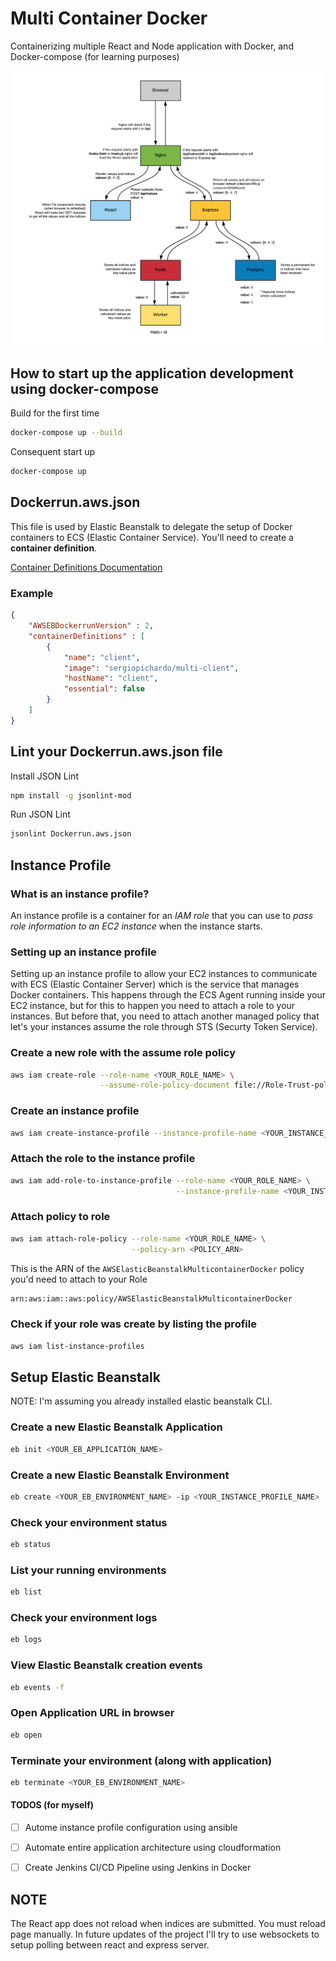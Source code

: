 # Multi Container Docker 
Containerizing multiple React and Node application with Docker, and Docker-compose (for learning purposes)

![alt Project Architecture](https://github.com/sergiopichardo/multi-container-docker/blob/master/diagrams/app-architecture.png)



## How to start up the application development using docker-compose

Build for the first time
```sh
docker-compose up --build
```

Consequent start up
```sh
docker-compose up
```

## Dockerrun.aws.json
This file is used by Elastic Beanstalk to delegate the setup of Docker containers to 
ECS (Elastic Container Service). You'll need to create a **container definition**. 

[Container Definitions Documentation](https://docs.aws.amazon.com/AmazonECS/latest/developerguide/task_definition_parameters.html)


### Example
```json
{
    "AWSEBDockerrunVersion" : 2, 
    "containerDefinitions" : [
        {
            "name": "client", 
            "image": "sergiopichardo/multi-client",
            "hostName": "client",
            "essential": false
        }
    ]  
}
```

## Lint your Dockerrun.aws.json file 
Install JSON Lint
```sh
npm install -g jsonlint-mod 
```

Run JSON Lint
```sh
jsonlint Dockerrun.aws.json
```

## Instance Profile

### What is an instance profile? 
An instance profile is a container for an *IAM role* that you can use to *pass role information to an EC2 instance* when the instance starts.

### Setting up an instance profile 
Setting up an instance profile to allow your EC2 instances to communicate 
with ECS (Elastic Container Server) which is the service that manages Docker containers.
This happens through the ECS Agent running inside your EC2 instance, but for this to 
happen you need to attach a role to your instances. But before that, you need to attach
another managed policy that let's your instances assume the role through STS (Securty Token Service). 

### Create a new role with the assume role policy
```sh
aws iam create-role --role-name <YOUR_ROLE_NAME> \
                    --assume-role-policy-document file://Role-Trust-policy.json
```

### Create an instance profile
```sh
aws iam create-instance-profile --instance-profile-name <YOUR_INSTANCE_PROFILE_NAME>
```

### Attach the role to the instance profile
```sh
aws iam add-role-to-instance-profile --role-name <YOUR_ROLE_NAME> \
                                     --instance-profile-name <YOUR_INSTANCE_PROFILE_NAME>
```

### Attach policy to role 
```sh
aws iam attach-role-policy --role-name <YOUR_ROLE_NAME> \
                           --policy-arn <POLICY_ARN>
```

This is the ARN of the `AWSElasticBeanstalkMulticontainerDocker` policy you'd need to attach to your Role 
```sh
arn:aws:iam::aws:policy/AWSElasticBeanstalkMulticontainerDocker
```


### Check if your role was create by listing the profile
```sh
aws iam list-instance-profiles 
```

## Setup Elastic Beanstalk 
NOTE: I'm assuming you already installed elastic beanstalk CLI. 

### Create a new Elastic Beanstalk Application 
```sh 
eb init <YOUR_EB_APPLICATION_NAME>
```

### Create a new Elastic Beanstalk Environment 
```sh 
eb create <YOUR_EB_ENVIRONMENT_NAME> -ip <YOUR_INSTANCE_PROFILE_NAME> 
```

### Check your environment status
```sh 
eb status
```

### List your running environments
```sh 
eb list
```

### Check your environment logs
```sh 
eb logs
```

### View Elastic Beanstalk creation events
```sh 
eb events -f 
```

### Open Application URL in browser
```sh 
eb open
```

### Terminate your environment (along with application)
```sh 
eb terminate <YOUR_EB_ENVIRONMENT_NAME>
```



#### TODOS (for myself)
- [ ] Autome instance profile configuration using ansible
- [ ] Automate entire application architecture using cloudformation
- [ ] Create Jenkins CI/CD Pipeline using Jenkins in Docker 



## NOTE
The React app does not reload when indices are submitted. You must reload page manually. 
In future updates of the project I'll try to use websockets to setup polling between react and express server.  



